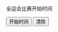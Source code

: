 <html>
<head>
<meta charset="utf-8">
<script src="https://libs.baidu.com/jquery/1.10.2/jquery.min.js">
</script>
<script>
$(document).ready(function(){
  $("#btn1").click(function(){
    $("ol").prepend("<li> </li>");
  });
 $("#btn2").click(function(){
    $("ol").empty();
  });
});
</script>
</head>

<body>
<p>全运会比赛开始时间</p>
<button id="btn1">开始时间</button>
<button id="btn2">清除</button>
<ol>
</ol>
</body>
</html>
